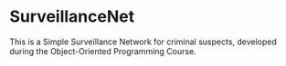 # SurveillanceNet
This is a Simple Surveillance Network for criminal suspects, developed during the Object-Oriented Programming Course.
